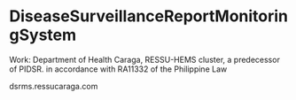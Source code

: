 # DiseaseSurveillanceReportMonitoringSystem
Work: Department of Health Caraga, RESSU-HEMS cluster, a predecessor of PIDSR. in  accordance with RA11332 of the Philippine Law

dsrms.ressucaraga.com
